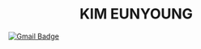 <div align=center><h1>KIM EUNYOUNG</h1></div>


[![Gmail Badge](https://img.shields.io/badge/ljsby0816@gmail.com-EA4335?style=flat&logo=Gmail&logoColor=white)](mailto:ljsby0816@gmail.com)


<!--
**00eunyoung/00eunyoung** is a ✨ _special_ ✨ repository because its `README.md` (this file) appears on your GitHub profile.

Here are some ideas to get you started:

- 🔭 I’m currently working on ...
- 🌱 I’m currently learning ...
- 👯 I’m looking to collaborate on ...
- 🤔 I’m looking for help with ...
- 💬 Ask me about ...
- 📫 How to reach me: ...
- 😄 Pronouns: ...
- ⚡ Fun fact: ...
-->
